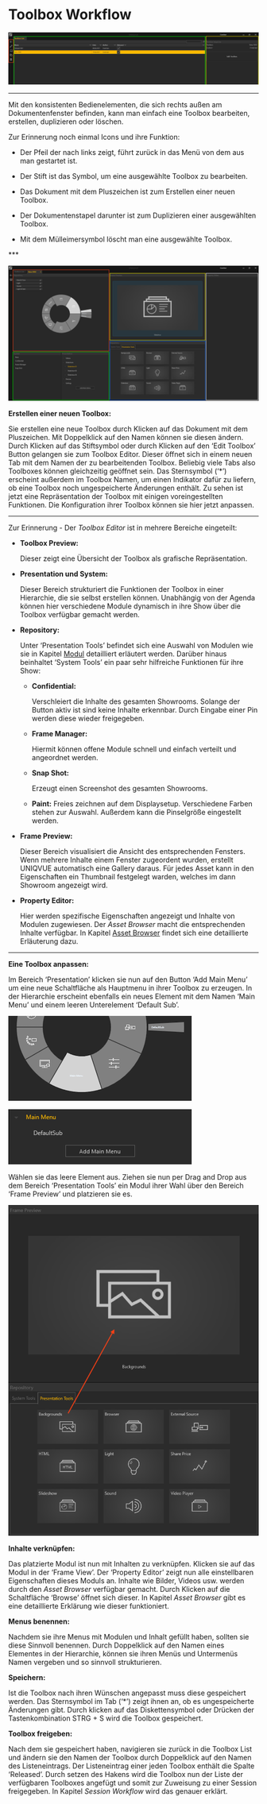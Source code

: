 # Toolbox Workflow 

  
![Placeholder](img/ToolboxList_Crop.PNG) 
***
Mit den konsistenten Bedienelementen, die sich rechts außen am Dokumentenfenster befinden, kann man einfach eine Toolbox bearbeiten, erstellen, duplizieren oder löschen. 

Zur Erinnerung noch einmal Icons und ihre Funktion: 
<ul>
<li>Der Pfeil der nach links zeigt, führt zurück in das Menü von dem aus man gestartet ist. </p></li>
</p>
<li>Der Stift ist das Symbol, um eine ausgewählte Toolbox zu bearbeiten. </p></li>
</p>
<li>Das Dokument mit dem Pluszeichen ist zum Erstellen einer neuen Toolbox. </p></li>
</p>
<li>Der Dokumentenstapel darunter ist zum Duplizieren einer ausgewählten Toolbox. </p></li>
</p>
<li>Mit dem Mülleimersymbol löscht man eine ausgewählte Toolbox. </p></li>
</ul>
***

![Placeholder](img/ToolboxEditor-NewToolbox.PNG) 


**Erstellen einer neuen Toolbox:**  

Sie erstellen eine neue Toolbox durch Klicken auf das Dokument mit dem Pluszeichen. Mit Doppelklick auf den Namen können sie diesen ändern. Durch Klicken auf das Stiftsymbol oder durch Klicken auf den ‘Edit Toolbox’ Button gelangen sie zum Toolbox Editor. Dieser öffnet sich in einem neuen Tab mit dem Namen der zu bearbeitenden Toolbox. Beliebig viele Tabs also Toolboxes können gleichzeitig geöffnet sein. Das Sternsymbol (‘*’) erscheint außerdem im Toolbox Namen, um einen Indikator dafür zu liefern, ob eine Toolbox noch ungespeicherte Änderungen enthält. Zu sehen ist jetzt eine Repräsentation der Toolbox mit einigen voreingestellten Funktionen. Die Konfiguration ihrer Toolbox können sie hier jetzt anpassen. 
 ***
Zur Erinnerung - Der *Toolbox Editor* ist in mehrere Bereiche eingeteilt: 

* **Toolbox Preview:**

    Dieser zeigt eine Übersicht der Toolbox als grafische Repräsentation.

* **Presentation und System:**

    Dieser Bereich strukturiert die Funktionen der Toolbox in einer Hierarchie, die sie selbst erstellen können. Unabhängig von der Agenda können hier verschiedene Module dynamisch in ihre Show über die Toolbox verfügbar gemacht werden.

* **Repository:**

    Unter ‘Presentation Tools’ befindet sich eine Auswahl von Modulen wie sie in Kapitel [Modul](module.md) detailliert erläutert werden. Darüber hinaus beinhaltet ‘System Tools’ ein paar sehr hilfreiche Funktionen für ihre Show: 

    -  **Confidential:** 

        Verschleiert die Inhalte des gesamten Showrooms. Solange der Button aktiv ist sind keine Inhalte erkennbar. Durch Eingabe einer Pin werden diese wieder freigegeben.</li>

    - **Frame Manager:**

        Hiermit können offene Module schnell und einfach verteilt und angeordnet werden.


    - **Snap Shot:** 

        Erzeugt einen Screenshot des gesamten Showrooms.

    - **Paint:**
        Freies zeichnen auf dem Displaysetup. Verschiedene Farben stehen zur Auswahl. Außerdem kann die Pinselgröße eingestellt werden.

* **Frame Preview:**

    Dieser Bereich visualisiert die Ansicht des entsprechenden Fensters. Wenn mehrere Inhalte einem Fenster zugeordent wurden, erstellt UNIQVUE automatisch eine Gallery daraus. Für jedes Asset kann in den Eigenschaften ein Thumbnail festgelegt warden, welches im dann Showroom angezeigt wird.

* **Property Editor:**

    Hier werden spezifische Eigenschaften angezeigt und Inhalte von Modulen zugewiesen. Der *Asset Browser* macht die entsprechenden Inhalte verfügbar. In Kapitel [Asset Browser](assetbrowser.md) findet sich eine detaillierte Erläuterung dazu.

***

**Eine Toolbox anpassen:** 

Im Bereich ‘Presentation’ klicken sie nun auf den Button ‘Add Main Menu’ um eine neue Schaltfläche als Hauptmenu in ihrer Toolbox zu erzeugen. In der Hierarchie erscheint ebenfalls ein neues Element mit dem Namen ‘Main Menu’ und einem leeren Unterelement ‘Default Sub’.

![Toolbox_MainMenu](img/Toolbox_MainMenu.PNG)

![Toolbox_DefaultSub](img/Toolbox_DefaultSub.PNG)

Wählen sie das leere Element aus. Ziehen sie nun per Drag and Drop aus dem Bereich ‘Presentation Tools’ ein Modul ihrer Wahl über den Bereich ‘Frame Preview’ und platzieren sie es.

![Toolbox_DragDrop](img/Toolbox_DragDrop.PNG)

**Inhalte verknüpfen:** 

Das platzierte Modul ist nun mit Inhalten zu verknüpfen. Klicken sie auf das Modul in der ‘Frame View’. Der ‘Property Editor’ zeigt nun alle einstellbaren Eigenschaften dieses Moduls an. Inhalte wie Bilder, Videos usw. werden durch den *Asset Browser* verfügbar gemacht. Durch Klicken auf die Schaltfläche ‘Browse’ öffnet sich dieser. In Kapitel *Asset Browser* gibt es eine detaillierte Erklärung wie dieser funktioniert. 

**Menus benennen:** 

Nachdem sie ihre Menus mit Modulen und Inhalt gefüllt haben, sollten sie diese Sinnvoll benennen. Durch Doppelklick auf den Namen eines Elementes in der Hierarchie, können sie ihren Menüs und Untermenüs Namen vergeben und so sinnvoll strukturieren.  

**Speichern:** 

Ist die Toolbox nach ihren Wünschen angepasst muss diese gespeichert werden. Das Sternsymbol im Tab (‘*’) zeigt ihnen an, ob es ungespeicherte Änderungen gibt. Durch klicken auf das Diskettensymbol oder Drücken der Tastenkombination STRG + S wird die Toolbox gespeichert.  

**Toolbox freigeben:** 

Nach dem sie gespeichert haben, navigieren sie zurück in die Toolbox List und ändern sie den Namen der Toolbox durch Doppelklick auf den Namen des Listeneintrags. Der Listeneintrag einer jeden Toolbox enthält die Spalte ‘Released’. Durch setzen des Hakens wird die Toolbox nun der Liste der verfügbaren Toolboxes angefügt und somit zur Zuweisung zu einer Session freigegeben. In Kapitel *Session Workflow* wird das genauer erklärt.  

